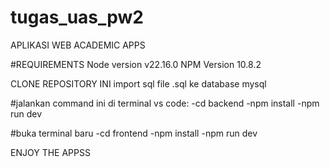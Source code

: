# tugas_uas_pw2
APLIKASI WEB ACADEMIC APPS

#REQUIREMENTS
Node version v22.16.0
NPM Version 10.8.2

CLONE REPOSITORY INI
import sql file .sql ke database mysql

#jalankan command ini di terminal vs code: 
-cd backend
-npm install
-npm run dev

#buka terminal baru
-cd frontend
-npm install
-npm run dev

ENJOY THE APPSS
